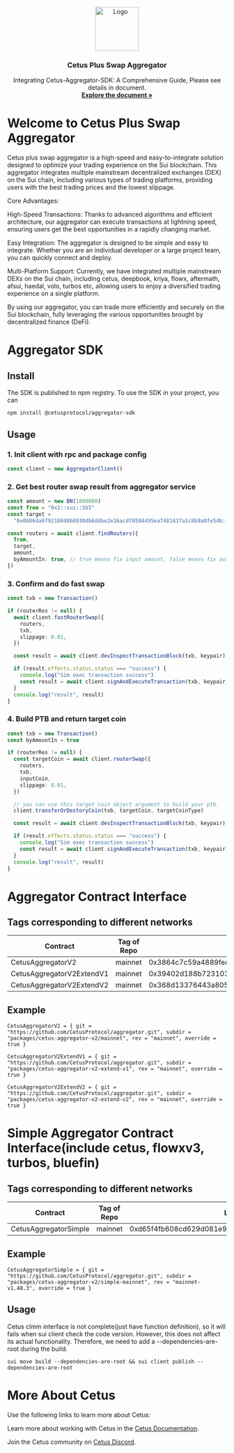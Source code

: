 <!-- PROJECT LOGO -->
<br />
<div align="center">
  <a >
    <img src="https://archive.cetus.zone/assets/image/logo.png" alt="Logo" width="100" height="100">
  </a>

  <h3 align="center">Cetus Plus Swap Aggregator</h3>

  <p align="center">
    Integrating Cetus-Aggregator-SDK: A Comprehensive Guide, Please see details in document.
    <br />
    <a href="https://cetus-1.gitbook.io/cetus-developer-docs/developer/cetus-plus-aggregator"><strong>Explore the document »</strong>
    </a>
  </p>
</div>

# Welcome to Cetus Plus Swap Aggregator

Cetus plus swap aggregator is a high-speed and easy-to-integrate solution designed to optimize your trading experience on the Sui blockchain. This aggregator integrates multiple mainstream decentralized exchanges (DEX) on the Sui chain, including various types of trading platforms, providing users with the best trading prices and the lowest slippage.

Core Advantages:

High-Speed Transactions: Thanks to advanced algorithms and efficient architecture, our aggregator can execute transactions at lightning speed, ensuring users get the best opportunities in a rapidly changing market.

Easy Integration: The aggregator is designed to be simple and easy to integrate. Whether you are an individual developer or a large project team, you can quickly connect and deploy.

Multi-Platform Support: Currently, we have integrated multiple mainstream DEXs on the Sui chain, including cetus, deepbook, kriya, flowx, aftermath, afsui, haedal, volo, turbos etc, allowing users to enjoy a diversified trading experience on a single platform.

By using our aggregator, you can trade more efficiently and securely on the Sui blockchain, fully leveraging the various opportunities brought by decentralized finance (DeFi).

# Aggregator SDK

## Install

The SDK is published to npm registry. To use the SDK in your project, you can

```
npm install @cetusprotocol/aggregator-sdk
```

## Usage

### 1. Init client with rpc and package config

```typescript
const client = new AggregatorClient()
```

### 2. Get best router swap result from aggregator service

```typescript
const amount = new BN(1000000)
const from = "0x2::sui::SUI"
const target =
  "0x06864a6f921804860930db6ddbe2e16acdf8504495ea7481637a1c8b9a8fe54b::cetus::CETUS"

const routers = await client.findRouters({
  from,
  target,
  amount,
  byAmountIn: true, // true means fix input amount, false means fix output amount
})
```

### 3. Confirm and do fast swap

```typescript
const txb = new Transaction()

if (routerRes != null) {
  await client.fastRouterSwap({
    routers,
    txb,
    slippage: 0.01,
  })

  const result = await client.devInspectTransactionBlock(txb, keypair)

  if (result.effects.status.status === "success") {
    console.log("Sim exec transaction success")
    const result = await client.signAndExecuteTransaction(txb, keypair)
  }
  console.log("result", result)
}
```

### 4. Build PTB and return target coin

```typescript
const txb = new Transaction()
const byAmountIn = true

if (routerRes != null) {
  const targetCoin = await client.routerSwap({
    routers,
    txb,
    inputCoin,
    slippage: 0.01,
  })

  // you can use this target coin object argument to build your ptb.
  client.transferOrDestoryCoin(txb, targetCoin, targetCoinType)

  const result = await client.devInspectTransactionBlock(txb, keypair)

  if (result.effects.status.status === "success") {
    console.log("Sim exec transaction success")
    const result = await client.signAndExecuteTransaction(txb, keypair)
  }
  console.log("result", result)
}
```

# Aggregator Contract Interface

## Tags corresponding to different networks

| Contract                  | Tag of Repo | Latest published at address                                        |
| ------------------------- | ----------- | ------------------------------------------------------------------ |
| CetusAggregatorV2         | mainnet     | 0x3864c7c59a4889fec05d1aae4bc9dba5a0e0940594b424fbed44cb3f6ac4c032 |
| CetusAggregatorV2ExtendV1 | mainnet     | 0x39402d188b7231036e52266ebafad14413b4bf3daea4ac17115989444e6cd516 |
| CetusAggregatorV2ExtendV2 | mainnet     | 0x368d13376443a8051b22b42a9125f6a3bc836422bb2d9c4a53984b8d6624c326 |

## Example

```
CetusAggregatorV2 = { git = "https://github.com/CetusProtocol/aggregator.git", subdir = "packages/cetus-aggregator-v2/mainnet", rev = "mainnet", override = true }

CetusAggregatorV2ExtendV1 = { git = "https://github.com/CetusProtocol/aggregator.git", subdir = "packages/cetus-aggregator-v2-extend-v1", rev = "mainnet", override = true }

CetusAggregatorV2ExtendV2 = { git = "https://github.com/CetusProtocol/aggregator.git", subdir = "packages/cetus-aggregator-v2-extend-v2", rev = "mainnet", override = true }
```

# Simple Aggregator Contract Interface(include cetus, flowxv3, turbos, bluefin)

## Tags corresponding to different networks

| Contract              | Tag of Repo | Latest published at address                                        |
| --------------------- | ----------- | ------------------------------------------------------------------ |
| CetusAggregatorSimple | mainnet     | 0xd65f4fb608cd629d081e9de857d1dabc90cbdddcd4db56dd296b1dd1ab6b8555 |

## Example

```
CetusAggregatorSimple = { git = "https://github.com/CetusProtocol/aggregator.git", subdir = "packages/cetus-aggregator-v2/simple-mainnet", rev = "mainnet-v1.48.3", override = true }
```

## Usage

Cetus clmm interface is not complete(just have function definition), so it will fails when sui client check the code version. However, this does not affect its actual functionality. Therefore, we need to add a --dependencies-are-root during the build.

```
sui move build --dependencies-are-root && sui client publish --dependencies-are-root
```

# More About Cetus

Use the following links to learn more about Cetus:

Learn more about working with Cetus in the [Cetus Documentation](https://cetus-1.gitbook.io/cetus-docs).

Join the Cetus community on [Cetus Discord](https://discord.com/channels/1009749448022315008/1009751382783447072).
